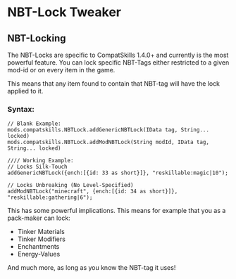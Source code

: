 # NBT-Lock Tweaker


## NBT-Locking
The NBT-Locks are specific to CompatSkills 1.4.0+ and currently is the most powerful feature.
You can lock specific NBT-Tags either restricted to a given mod-id or on every item in the game.

This means that any item found to contain that NBT-tag will have the lock applied to it.


### Syntax:
```
// Blank Example:
mods.compatskills.NBTLock.addGenericNBTLock(IData tag, String... locked)
mods.compatskills.NBTLock.addModNBTLock(String modId, IData tag, String... locked)

//// Working Example:
// Locks Silk-Touch
addGenericNBTLock({ench:[{id: 33 as short}]}, "reskillable:magic|10");

// Locks Unbreaking (No Level-Specified)
addModNBTLock("minecraft", {ench:[{id: 34 as short}]}, "reskillable:gathering|6");
```

This has some powerful implications.
This means for example that you as a pack-maker can lock:
- Tinker Materials
- Tinker Modifiers
- Enchantments
- Energy-Values

And much more, as long as you know the NBT-tag it uses!